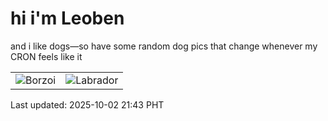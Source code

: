 # hi i'm Leoben

and i like dogs—so have some random dog pics that change whenever my CRON feels like it

|  |  |
|--------|----------|
| ![Borzoi](https://random-dog-vercel.vercel.app/api/random-borzoi?v=1759412586) | ![Labrador](https://random-dog-vercel.vercel.app/api/random-labrador?v=1759412586) |

Last updated: 2025-10-02 21:43 PHT
